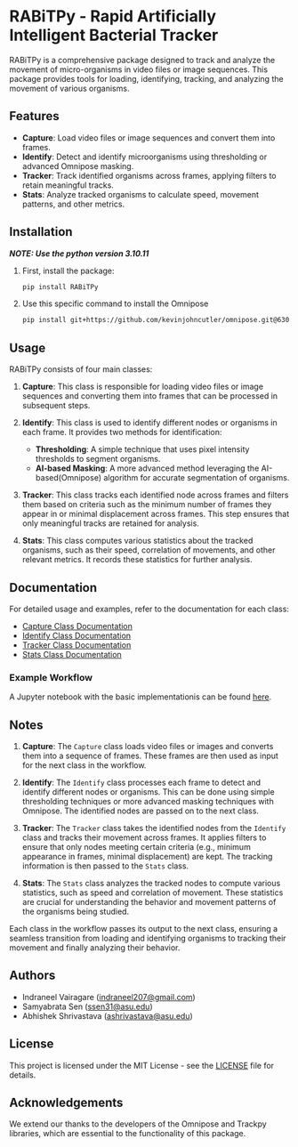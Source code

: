 # RABiTPy - Rapid Artificially Intelligent Bacterial Tracker

RABiTPy is a comprehensive package designed to track and analyze the movement of micro-organisms in video files or image sequences. This package provides tools for loading, identifying, tracking, and analyzing the movement of various organisms.

## Features

- **Capture**: Load video files or image sequences and convert them into frames.
- **Identify**: Detect and identify microorganisms using thresholding or advanced Omnipose masking.
- **Tracker**: Track identified organisms across frames, applying filters to retain meaningful tracks.
- **Stats**: Analyze tracked organisms to calculate speed, movement patterns, and other metrics.

## Installation

***NOTE: Use the python version 3.10.11***

1. First, install the package:

    ```sh
    pip install RABiTPy
    ```

2. Use this specific command to install the Omnipose

    ```sh
    pip install git+https://github.com/kevinjohncutler/omnipose.git@63045b1af0d52174dee7ff18e94c7cfd84ddd2ff
    ````

## Usage

RABiTPy consists of four main classes:

1. **Capture**: This class is responsible for loading video files or image sequences and converting them into frames that can be processed in subsequent steps.

2. **Identify**: This class is used to identify different nodes or organisms in each frame. It provides two methods for identification:
   - **Thresholding**: A simple technique that uses pixel intensity thresholds to segment organisms.
   - **AI-based Masking**: A more advanced method leveraging the AI-based(Omnipose) algorithm for accurate segmentation of organisms.

3. **Tracker**: This class tracks each identified node across frames and filters them based on criteria such as the minimum number of frames they appear in or minimal displacement across frames. This step ensures that only meaningful tracks are retained for analysis.

4. **Stats**: This class computes various statistics about the tracked organisms, such as their speed, correlation of movements, and other relevant metrics. It records these statistics for further analysis.

## Documentation

For detailed usage and examples, refer to the documentation for each class:

- [Capture Class Documentation](https://github.com/indraneel207/RABiTPy/blob/main/documentation/capture.md)
- [Identify Class Documentation](https://github.com/indraneel207/RABiTPy/blob/main/documentation/identify.md)
- [Tracker Class Documentation](https://github.com/indraneel207/RABiTPy/blob/main/documentation/track.md)
- [Stats Class Documentation](https://github.com/indraneel207/RABiTPy/blob/main/documentation/stats.md)

### Example Workflow

A Jupyter notebook with the basic implementationis can be found [here](https://github.com/indraneel207/RABiTPy/blob/main/walkthrough.ipynb).

## Notes

1. **Capture**: The `Capture` class loads video files or images and converts them into a sequence of frames. These frames are then used as input for the next class in the workflow.

2. **Identify**: The `Identify` class processes each frame to detect and identify different nodes or organisms. This can be done using simple thresholding techniques or more advanced masking techniques with Omnipose. The identified nodes are passed on to the next class.

3. **Tracker**: The `Tracker` class takes the identified nodes from the `Identify` class and tracks their movement across frames. It applies filters to ensure that only nodes meeting certain criteria (e.g., minimum appearance in frames, minimal displacement) are kept. The tracking information is then passed to the `Stats` class.

4. **Stats**: The `Stats` class analyzes the tracked nodes to compute various statistics, such as speed and correlation of movement. These statistics are crucial for understanding the behavior and movement patterns of the organisms being studied.

Each class in the workflow passes its output to the next class, ensuring a seamless transition from loading and identifying organisms to tracking their movement and finally analyzing their behavior.

## Authors

- Indraneel Vairagare (indraneel207@gmail.com)
- Samyabrata Sen (ssen31@asu.edu)
- Abhishek Shrivastava (ashrivastava@asu.edu)

## License

This project is licensed under the MIT License - see the [LICENSE](https://github.com/indraneel207/RABiTPy/blob/main/LICENSE) file for details.

## Acknowledgements

We extend our thanks to the developers of the Omnipose and Trackpy libraries, which are essential to the functionality of this package.
